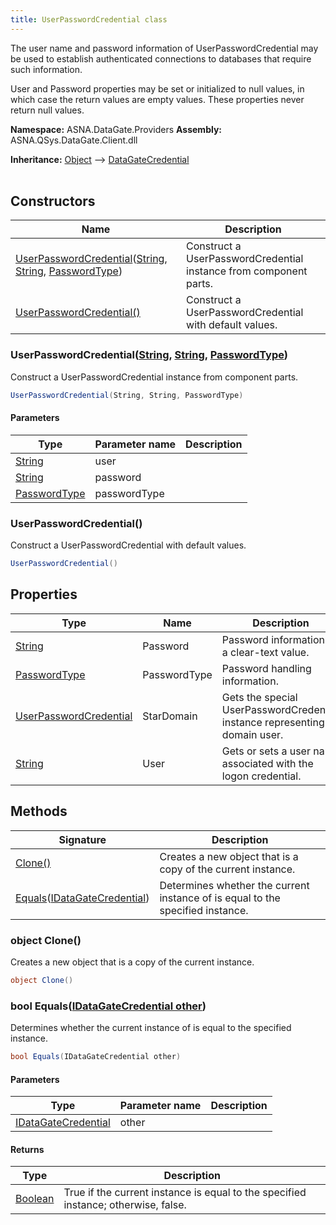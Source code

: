 ```yaml
---
title: UserPasswordCredential class
---
```


The user name and password information of UserPasswordCredential may be
used to establish authenticated connections to databases that require
such information.

User and Password properties may be set or initialized to null values,
in which case the return values are empty values.  These properties
never return null values.

**Namespace:** ASNA.DataGate.Providers
**Assembly:** ASNA.QSys.DataGate.Client.dll

**Inheritance:** [Object](https://docs.microsoft.com/en-us/dotnet/api/system.object) --> [DataGateCredential](/reference/datagate/datagate-providers/datagate-credential.html)
<br>
<br>

## Constructors

| Name | Description |
| --- | --- |
| [UserPasswordCredential](#userpasswordcredentialstring-string-passwordtype)([String](https://docs.microsoft.com/en-us/dotnet/api/system.string), [String](https://docs.microsoft.com/en-us/dotnet/api/system.string), [PasswordType](/reference/datagate/datagate-common/password-type.html)) | Construct a UserPasswordCredential instance from component parts.
| [UserPasswordCredential()](#userpasswordcredential) | Construct a UserPasswordCredential with default values.

### UserPasswordCredential([String](https://docs.microsoft.com/en-us/dotnet/api/system.string), [String](https://docs.microsoft.com/en-us/dotnet/api/system.string), [PasswordType](/reference/datagate/datagate-common/password-type.html))

Construct a UserPasswordCredential instance from component parts.

```cs
UserPasswordCredential(String, String, PasswordType)
```

#### Parameters

| Type | Parameter name | Description
| --- | --- | ---
| [String](https://docs.microsoft.com/en-us/dotnet/api/system.string) | user | 
| [String](https://docs.microsoft.com/en-us/dotnet/api/system.string) | password | 
| [PasswordType](/reference/datagate/datagate-common/password-type.html) | passwordType | 

### UserPasswordCredential()

Construct a UserPasswordCredential with default values.

```cs
UserPasswordCredential()
```

## Properties

| Type | Name | Description
| --- | --- | --- 
| [String](https://learn.microsoft.com/en-us/dotnet/api/system.string?view=net-8.0) | Password | Password information as a clear-text value. |
| [PasswordType](/reference/datagate/datagate-common/password-type.html) | PasswordType | Password handling information. |
| [UserPasswordCredential](/reference/datagate/datagate-providers/user-password-credential.html) | StarDomain | Gets the special UserPasswordCredential instance representing a domain user. |
| [String](https://learn.microsoft.com/en-us/dotnet/api/system.string?view=net-8.0) | User | Gets or sets a user name associated with the logon credential. |

## Methods

| Signature | Description |
| --- | --- |
| [Clone()](#object-clone) | Creates a new object that is a copy of the current instance.
| [Equals](#bool-equalsidatagatecredential-other)([IDataGateCredential](/reference/datagate/datagate-providers/i-datagate-credential.html)) | Determines whether the current instance of  is equal to the specified instance.

### object Clone()

Creates a new object that is a copy of the current instance.

```cs
object Clone()
```

### bool Equals([IDataGateCredential other](/reference/datagate/datagate-providers/i-datagate-credential.html))

Determines whether the current instance of  is equal to the specified instance.

```cs
bool Equals(IDataGateCredential other)
```

#### Parameters

| Type | Parameter name | Description
| --- | --- | ---
| [IDataGateCredential](/reference/datagate/datagate-providers/i-datagate-credential.html) | other | 

#### Returns

| Type | Description
| --- | ---
| [Boolean](https://docs.microsoft.com/en-us/dotnet/api/system.boolean) | True if the current instance is equal to the specified instance; otherwise, false.
